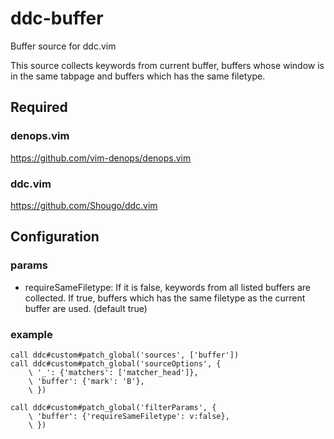 # ddc-buffer
Buffer source for ddc.vim

This source collects keywords from current buffer, buffers whose window is in the same tabpage and buffers which has the same filetype.

## Required

### denops.vim
https://github.com/vim-denops/denops.vim

### ddc.vim
https://github.com/Shougo/ddc.vim

## Configuration
### params
- requireSameFiletype: If it is false, keywords from all listed buffers are collected.
If true, buffers which has the same filetype as the current buffer are used. (default true)

### example
```vim
call ddc#custom#patch_global('sources', ['buffer'])
call ddc#custom#patch_global('sourceOptions', {
    \ '_': {'matchers': ['matcher_head']},
    \ 'buffer': {'mark': 'B'},
    \ })

call ddc#custom#patch_global('filterParams', {
    \ 'buffer': {'requireSameFiletype': v:false},
    \ })
```
